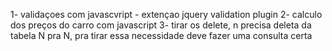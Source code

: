 1- validaçoes com javascvript - extençao jquery validation plugin
2- calculo dos preços  do carro com javascript
3- tirar os delete, n precisa deleta da tabela N pra N, pra tirar essa necessidade deve fazer uma consulta certa